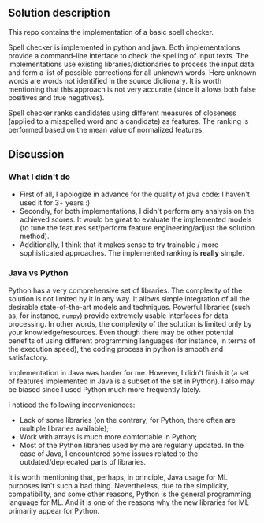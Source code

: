 ## Solution description

This repo contains the implementation of a basic spell checker.

Spell checker is implemented in python and java. Both implementations provide a command-line interface to check the spelling of input texts. The implementations use existing libraries/dictionaries to process the input data and form a list of possible corrections for all unknown words. Here unknown words are words not identified in the source dictionary. It is worth mentioning that this approach is not very accurate (since it allows both false positives and true negatives).

Spell checker ranks candidates using different measures of closeness (applied to a misspelled word and a candidate) as features. The ranking is performed based on the mean value of normalized features.

## Discussion

### What I didn't do

* First of all, I apologize in advance for the quality of java code: I haven't used it for 3+ years :)
* Secondly, for both implementations, I didn't perform any analysis on the achieved scores. It would be great to evaluate the implemented models (to tune the features set/perform feature engineering/adjust the solution method).
* Additionally, I think that it makes sense to try trainable / more sophisticated approaches. The implemented ranking is **really** simple.

### Java vs Python

Python has a very comprehensive set of libraries. The complexity of the solution is not limited by it in any way. It allows simple integration of all the desirable state-of-the-art models and techniques. Powerful libraries (such as, for instance, `numpy`) provide extremely usable interfaces for data processing. In other words, the complexity of the solution is limited only by your knowledge/resources. Even though there may be other potential benefits of using different programming languages (for instance, in terms of the execution speed), the coding process in python is smooth and satisfactory.

Implementation in Java was harder for me. However, I didn't finish it (a set of features implemented in Java is a subset of the set in Python). I also may be biased since I used Python much more frequently lately.

I noticed the following inconveniences:
* Lack of some libraries (on the contrary, for Python, there often are multiple libraries available);
* Work with arrays is much more comfortable in Python;
* Most of the Python libraries used by me are regularly updated. In the case of Java, I encountered some issues related to the outdated/deprecated parts of libraries.

It is worth mentioning that, perhaps, in principle, Java usage for ML purposes isn't such a bad thing. Nevertheless, due to the simplicity, compatibility, and some other reasons, Python is the general programming language for ML. And it is one of the reasons why the new libraries for ML primarily appear for Python.
